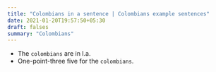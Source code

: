 ```yaml
---
title: "Colombians in a sentence | Colombians example sentences"
date: 2021-01-20T19:57:50+05:30
draft: falses
summary: "Colombians"
---
```

- The `colombians` are in l.a.
- One-point-three five for the `colombians`.
                 
